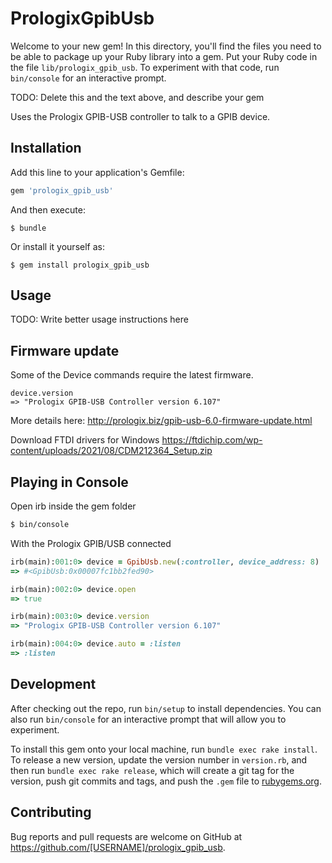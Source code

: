# PrologixGpibUsb

Welcome to your new gem! In this directory, you'll find the files you need to be able to package up your Ruby library into a gem. Put your Ruby code in the file `lib/prologix_gpib_usb`. To experiment with that code, run `bin/console` for an interactive prompt.

TODO: Delete this and the text above, and describe your gem

Uses the Prologix GPIB-USB controller to talk to a GPIB device.

## Installation

Add this line to your application's Gemfile:

```ruby
gem 'prologix_gpib_usb'
```

And then execute:

    $ bundle

Or install it yourself as:

    $ gem install prologix_gpib_usb

## Usage

TODO: Write better usage instructions here

## Firmware update

Some of the Device commands require the latest firmware.

```irb
device.version
=> "Prologix GPIB-USB Controller version 6.107"
```

More details here:
http://prologix.biz/gpib-usb-6.0-firmware-update.html

Download FTDI drivers for Windows
https://ftdichip.com/wp-content/uploads/2021/08/CDM212364_Setup.zip

## Playing in Console

Open irb inside the gem folder

```bash
$ bin/console
```

With the Prologix GPIB/USB connected

```ruby
irb(main):001:0> device = GpibUsb.new(:controller, device_address: 8)
=> #<GpibUsb:0x00007fc1bb2fed90>

irb(main):002:0> device.open
=> true

irb(main):003:0> device.version
=> "Prologix GPIB-USB Controller version 6.107"

irb(main):004:0> device.auto = :listen
=> :listen
```

## Development

After checking out the repo, run `bin/setup` to install dependencies. You can also run `bin/console` for an interactive prompt that will allow you to experiment.

To install this gem onto your local machine, run `bundle exec rake install`. To release a new version, update the version number in `version.rb`, and then run `bundle exec rake release`, which will create a git tag for the version, push git commits and tags, and push the `.gem` file to [rubygems.org](https://rubygems.org).

## Contributing

Bug reports and pull requests are welcome on GitHub at https://github.com/[USERNAME]/prologix_gpib_usb.
